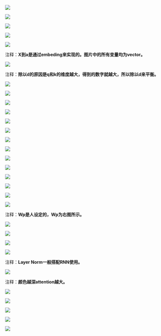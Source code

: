 ![](assets/2022-04-04-19-16-33-image.png)

![](assets/2022-04-04-19-16-55-image.png)

![](assets/2022-04-04-19-17-22-image.png)

![](assets/2022-04-04-19-17-39-image.png)

![](assets/2022-04-04-19-17-55-image.png)

注释：**X到a是通过embeding来实现的。图片中的所有变量均为vector。**

![](assets/2022-04-04-19-18-16-image.png)

注释：**除以d的原因是q和k的维度越大，得到的数字就越大，所以除以d来平衡。**

![](assets/2022-04-04-19-18-37-image.png)

![](assets/2022-04-04-19-18-47-image.png)

![](assets/2022-04-04-19-18-58-image.png)

![](assets/2022-04-04-19-19-11-image.png)

![](assets/2022-04-04-19-19-23-image.png)

![](assets/2022-04-04-19-19-35-image.png)

![](assets/2022-04-04-19-19-47-image.png)

![](assets/2022-04-04-19-19-59-image.png)

![](assets/2022-04-04-19-20-10-image.png)

![](assets/2022-04-04-19-20-21-image.png)

![](assets/2022-04-04-19-20-31-image.png)

![](assets/2022-04-04-19-20-40-image.png)

![](assets/2022-04-04-19-20-56-image.png)

![](assets/2022-04-04-19-21-09-image.png)

注释：**Wp是人设定的，Wp为右图所示。**

![](assets/2022-04-04-19-21-49-image.png)

![](assets/2022-04-04-19-22-00-image.png)

![](assets/2022-04-04-19-22-11-image.png)

![](assets/2022-04-04-19-22-22-image.png)

注释：**Layer Norm一般搭配RNN使用。**

![](assets/2022-04-04-19-22-42-image.png)

注释：**颜色越深attention越大。**

![](assets/2022-04-04-19-22-57-image.png)

![](assets/2022-04-04-19-23-07-image.png)

![](assets/2022-04-04-19-23-21-image.png)

![](assets/2022-04-04-19-23-30-image.png)

![](assets/2022-04-04-19-23-40-image.png)
